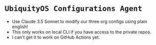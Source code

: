 # `UbiquityOS Configurations Agent`

- Use Claude 3.5 Sonnet to modify our three org configs using plain english!
- This only works on local CLI if you have access to the private repos.
- I can't get it to work on GitHub Actions yet.
